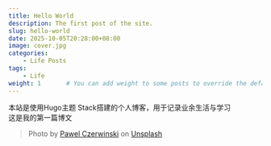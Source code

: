 ```yaml
---
title: Hello World
description: The first post of the site.
slug: hello-world
date: 2025-10-05T20:28:00+08:00
image: cover.jpg
categories:
    - Life Posts
tags:
    - Life
weight: 1       # You can add weight to some posts to override the default sorting (date descending)
---
```

本站是使用Hugo主题 Stack搭建的个人博客，用于记录业余生活与学习  
这是我的第一篇博文

<!-- Welcome to Hugo theme Stack. This is your first post. Edit or delete it, then start writing!

For more information about this theme, check the documentation: https://stack.jimmycai.com/

Want a site like this? Check out [hugo-theme-stack-stater](https://github.com/CaiJimmy/hugo-theme-stack-starter) -->

> Photo by [Pawel Czerwinski](https://unsplash.com/@pawel_czerwinski) on [Unsplash](https://unsplash.com/)